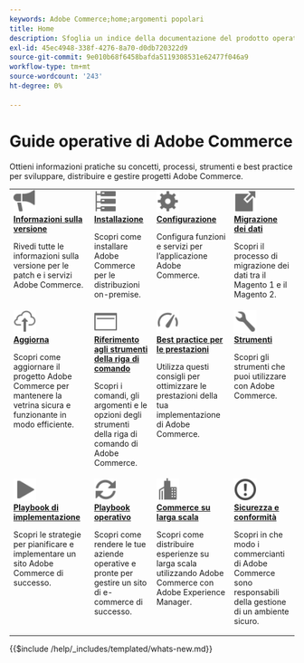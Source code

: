 ```yaml
---
keywords: Adobe Commerce;home;argomenti popolari
title: Home
description: Sfoglia un indice della documentazione del prodotto operativo e di amministrazione del sistema di Adobe Commerce.
exl-id: 45ec4948-338f-4276-8a70-d0db720322d9
source-git-commit: 9e010b68f6458bafda5119308531e62477f046a9
workflow-type: tm+mt
source-wordcount: '243'
ht-degree: 0%

---
```


# Guide operative di Adobe Commerce

Ottieni informazioni pratiche su concetti, processi, strumenti e best practice per sviluppare, distribuire e gestire progetti Adobe Commerce.

<table>
<tr>
  <td valign="top">
    <a href="https://experienceleague.adobe.com/docs/commerce-operations/release/versions.html">
      <img alt="Informazioni sulla versione" src="../assets/icons/promote.svg" width="40" height="40"/>
    </a>
    <div>
      <a href="https://experienceleague.adobe.com/docs/commerce-operations/release/versions.html"><strong>Informazioni sulla versione</strong></a>
      <p>Rivedi tutte le informazioni sulla versione per le patch e i servizi Adobe Commerce.</p>
    </div>
  </td>
  <td valign="top">
    <a href="../installation/overview.md">
      <img alt="Installazione" src="../assets/icons/servers.svg" width="40" height="40"/>
    </a>
    <div>
      <a href="../installation/overview.md"><strong>Installazione</strong></a>
      <p>Scopri come installare Adobe Commerce per le distribuzioni on-premise.</p>
    </div>
  </td>
  <td valign="top">
    <a href="../configuration/overview.md">
      <img alt="Configurazione" src="../assets/icons/settings.svg" width="40" height="40"/>
    </a>
    <div>
      <a href="../configuration/overview.md"><strong>Configurazione</strong></a>
      <p>Configura funzioni e servizi per l’applicazione Adobe Commerce.</p>
    </div>
  </td>
  <td valign="top">
    <a href="../tools/data-migration-tool/how-migration-works.md">
      <img alt="Migrazione dei dati" src="../assets/icons/move-to.svg" width="40" height="40"/>
    </a>
    <div>
      <a href="../tools/data-migration-tool/how-migration-works.md"><strong>Migrazione dei dati</strong></a>
      <p>Scopri il processo di migrazione dei dati tra il Magento 1 e il Magento 2.</p>
    </div>
  </td>
</tr>
<tr>
  <td valign="top">
    <a href="../upgrade/overview.md">
      <img alt="Aggiorna" src="../assets/icons/upload-cloud.svg" width="40" height="40"/>
    </a>
    <div>
      <a href="../upgrade/overview.md"><strong>Aggiorna</strong></a>
      <p>Scopri come aggiornare il progetto Adobe Commerce per mantenere la vetrina sicura e funzionante in modo efficiente.</p>
    </div>
  </td>
  <td valign="top">
    <a href="https://experienceleague.adobe.com/docs/commerce-operations/reference/commerce.html">
       <img alt="Riferimento per gli strumenti della riga di comando" src="../assets/icons/page-rule.svg" width="40" height="40"/>
    </a>
    <div>
      <a href="https://experienceleague.adobe.com/docs/commerce-operations/reference/commerce.html"><strong>Riferimento agli strumenti della riga di comando</strong></a>
      <p>Scopri i comandi, gli argomenti e le opzioni degli strumenti della riga di comando di Adobe Commerce.</p>
    </div>
  </td>
  <td valign="top">
    <a href="../performance/overview.md">
       <img alt="Prestazioni" src="../assets/icons/gauge.svg" width="40" height="40"/>
    </a>
    <div>
      <a href="../performance/overview.md"><strong>Best practice per le prestazioni</strong></a>
      <p>Utilizza questi consigli per ottimizzare le prestazioni della tua implementazione di Adobe Commerce.</p>
    </div>
  </td>
  <td valign="top">
    <a href="../tools/overview.md">
       <img alt="Strumenti" src="../assets/icons/wrench.svg" width="40" height="40"/>
    </a>
    <div>
      <a href="../tools/overview.md"><strong>Strumenti</strong></a>
      <p>Scopri gli strumenti che puoi utilizzare con Adobe Commerce.</p>
    </div>
  </td>
</tr>
<tr>
  <td valign="top">
    <a href="../implementation-playbook/overview.md">
      <img alt="Implementazione" src="../assets/icons/play.svg" width="40" height="40"/>
    </a>
    <div>
      <a href="../implementation-playbook/overview.md"><strong>Playbook di implementazione</strong></a>
      <p>Scopri le strategie per pianificare e implementare un sito Adobe Commerce di successo.</p>
    </div>
  </td>
  <td valign="top">
    <a href="../operational-playbook/overview.md">
       <img alt="Operazioni" src="../assets/icons/refresh.svg" width="40" height="40"/>
    </a>
    <div>
      <a href="../operational-playbook/overview.md"><strong>Playbook operativo</strong></a>
      <p>Scopri come rendere le tue aziende operative e pronte per gestire un sito di e-commerce di successo.</p>
    </div>
  </td>
  <td valign="top">
    <a href="../operational-playbook/overview.md">
       <img alt="Enterprise" src="../assets/icons/enterprise.svg" width="40" height="40"/>
    </a>
    <div>
      <a href="../commerce-at-scale/overview.md"><strong>Commerce su larga scala</strong></a>
      <p>Scopri come distribuire esperienze su larga scala utilizzando Adobe Commerce con Adobe Experience Manager.</p>
    </div>
  </td>
  <td valign="top">
    <a href="../security-and-compliance/overview.md">
       <img alt="Enterprise" src="../assets/icons/alert-circle.svg" width="40" height="40"/>
    </a>
    <div>
      <a href="../security-and-compliance/overview.md"><strong>Sicurezza e conformità</strong></a>
      <p>Scopri in che modo i commercianti di Adobe Commerce sono responsabili della gestione di un ambiente sicuro.</p>
    </div>
  </td>
</tr>
</table>

{{$include /help/_includes/templated/whats-new.md}}
